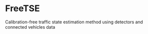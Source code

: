 # FreeTSE
Calibration-free traffic state estimation method using detectors and connected vehicles data
